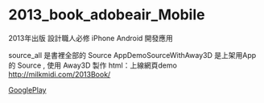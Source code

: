 # 2013_book_adobeair_Mobile
2013年出版 設計職人必修 iPhone Android 開發應用

source_all 是書裡全部的 Source
AppDemoSourceWithAway3D 是上架用App 的 Source , 使用 Away3D 製作
html：上線網頁demo
http://milkmidi.com/2013Book/

<a href="https://play.google.com/store/apps/details?id=air.com.milkmidi.book2013samples">GooglePlay</a>
